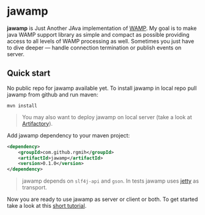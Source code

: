 jawamp
======

**jawamp** is Just Another JAva implementation of [WAMP](http://wamp.ws/ "WebSocket Application Messaging Protocol").
My goal is to make java WAMP support library as simple and compact as possible providing access to all levels of WAMP
processing as well. Sometimes you just have to dive deeper — handle connection termination or publish events on server.

Quick start
-----------

No public repo for jawamp available yet. To install jawamp in local repo pull jawamp from github and run maven:

```
mvn install
```

> You may also want to deploy jawamp on local server (take a look at [Artifactory](http://www.jfrog.com/home/v_artifactory_opensource_overview)).

Add jawamp dependency to your maven project:

```xml
<dependency>
    <groupId>com.github.rgmih</groupId>
    <artifactId>jawamp</artifactId>
    <version>0.1.0</version>
</dependency>
```

> jawamp depends on `slf4j-api` and `gson`. In tests jawamp uses [jetty](http://jetty.codehaus.org/jetty/) as transport.

Now you are ready to use jawamp as server or client or both. To get started take a look at this [short tutorial](https://github.com/rgmih/jawamp/wiki/Tutorial).
